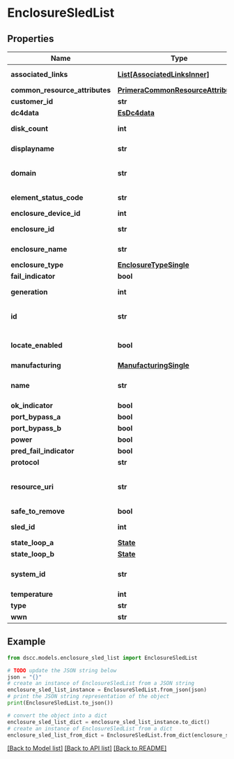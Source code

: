 # EnclosureSledList


## Properties

Name | Type | Description | Notes
------------ | ------------- | ------------- | -------------
**associated_links** | [**List[AssociatedLinksInner]**](AssociatedLinksInner.md) | Associated Links Details | [optional] 
**common_resource_attributes** | [**PrimeraCommonResourceAttributes**](PrimeraCommonResourceAttributes.md) |  | [optional] 
**customer_id** | **str** | customerId | [optional] 
**dc4data** | [**EsDc4data**](EsDc4data.md) |  | [optional] 
**disk_count** | **int** | Number of disks present | [optional] 
**displayname** | **str** | Enclosure Display name | [optional] 
**domain** | **str** | Domain that the resource belongs to | [optional] 
**element_status_code** | **str** | Enclosure status code | [optional] 
**enclosure_device_id** | **int** |  | [optional] 
**enclosure_id** | **str** | Parent UID of the resource. &#x60;Filter&#x60; | [optional] 
**enclosure_name** | **str** | Name of the enclosure | [optional] 
**enclosure_type** | [**EnclosureTypeSingle**](EnclosureTypeSingle.md) |  | [optional] 
**fail_indicator** | **bool** |  | [optional] 
**generation** | **int** | generation &#x60;Filter, Sort&#x60; | [optional] 
**id** | **str** | Unique Identifier of the resource. &#x60;Filter&#x60; | [optional] 
**locate_enabled** | **bool** | Indicates if the locate beacon is enabled or not | [optional] 
**manufacturing** | [**ManufacturingSingle**](ManufacturingSingle.md) |  | [optional] 
**name** | **str** | Name of the resource. &#x60;Filter, Sort&#x60; | [optional] 
**ok_indicator** | **bool** |  | [optional] 
**port_bypass_a** | **bool** |  | [optional] 
**port_bypass_b** | **bool** |  | [optional] 
**power** | **bool** |  | [optional] 
**pred_fail_indicator** | **bool** |  | [optional] 
**protocol** | **str** |  | [optional] 
**resource_uri** | **str** | resourceUri for detailed enclosure card object | [optional] 
**safe_to_remove** | **bool** |  | [optional] 
**sled_id** | **int** | Numeric ID of the resource | [optional] 
**state_loop_a** | [**State**](State.md) |  | [optional] 
**state_loop_b** | [**State**](State.md) |  | [optional] 
**system_id** | **str** | SystemUid/Serial Number  of the array. | [optional] 
**temperature** | **int** |  | [optional] 
**type** | **str** | type | [optional] 
**wwn** | **str** |  | [optional] 

## Example

```python
from dscc.models.enclosure_sled_list import EnclosureSledList

# TODO update the JSON string below
json = "{}"
# create an instance of EnclosureSledList from a JSON string
enclosure_sled_list_instance = EnclosureSledList.from_json(json)
# print the JSON string representation of the object
print(EnclosureSledList.to_json())

# convert the object into a dict
enclosure_sled_list_dict = enclosure_sled_list_instance.to_dict()
# create an instance of EnclosureSledList from a dict
enclosure_sled_list_from_dict = EnclosureSledList.from_dict(enclosure_sled_list_dict)
```
[[Back to Model list]](../README.md#documentation-for-models) [[Back to API list]](../README.md#documentation-for-api-endpoints) [[Back to README]](../README.md)


